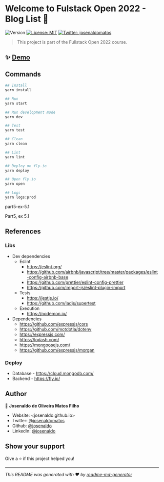 # Welcome to Fulstack Open 2022 - Blog List 👋

![Version](https://img.shields.io/badge/version-1.0.0-blue.svg?cacheSeconds=2592000) [![License: MIT](https://img.shields.io/badge/License-MIT-yellow.svg)](/LICENSE) [![Twitter: josenaldomatos](https://img.shields.io/twitter/follow/josenaldomatos.svg?style=social)](https://twitter.com/josenaldomatos)

> This project is part of the Fullstack Open 2022 course.

## ✨ [Demo](https://fly)

## Commands

```sh
## Install
yarn install

## Run
yarn start

## Run development mode
yarn dev

## Test
yarn test

## Clean
yarn clean

## Lint
yarn lint

## Deploy on fly.io
yarn deploy

## Open fly.io
yarn open

## Logs
yarn logs:prod

```
part5-ex-5.1

Part5, ex 5.1


## References

### Libs

- Dev dependencies
  - Eslint
    - <https://eslint.org/>
    - <https://github.com/airbnb/javascript/tree/master/packages/eslint-config-airbnb-base>
    - <https://github.com/prettier/eslint-config-prettier>
    - <https://github.com/import-js/eslint-plugin-import>
  - Tests
    - <https://jestjs.io/>
    - <https://github.com/ladjs/supertest>
  - Execution
    - <https://nodemon.io/>
- Dependencies
  - <https://github.com/expressjs/cors>
  - <https://github.com/motdotla/dotenv>
  - <https://expressjs.com/>
  - <https://lodash.com/>
  - <https://mongoosejs.com/>
  - <https://github.com/expressjs/morgan>

### Deploy

- Database - <https://cloud.mongodb.com/>
- Backend - <https://fly.io/>

## Author

👤 **Josenaldo de Oliveira Matos Filho**

- Website: <josenaldo.github.io>
- Twitter: [@josenaldomatos](https://twitter.com/josenaldomatos)
- Github: [@josenaldo](https://github.com/josenaldo)
- LinkedIn: [@josenaldo](https://linkedin.com/in/josenaldo)

## Show your support

Give a ⭐️ if this project helped you!

***
_This README was generated with ❤️ by [readme-md-generator](https://github.com/kefranabg/readme-md-generator)_
